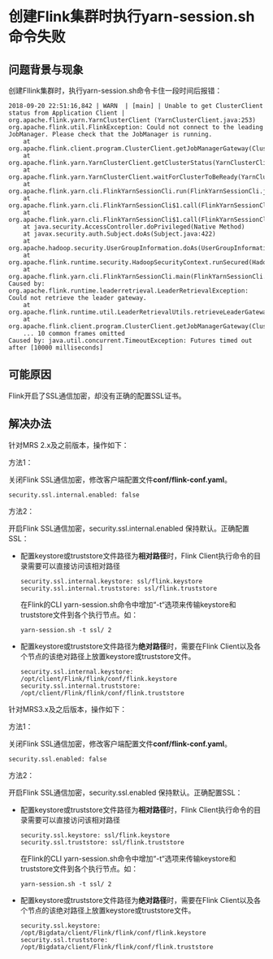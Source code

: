 # 创建Flink集群时执行yarn-session.sh命令失败<a name="mrs_03_0135"></a>

## 问题背景与现象<a name="zh-cn_topic_0167274939_section370710207470"></a>

创建Fllink集群时，执行yarn-session.sh命令卡住一段时间后报错：

```
2018-09-20 22:51:16,842 | WARN  | [main] | Unable to get ClusterClient status from Application Client | org.apache.flink.yarn.YarnClusterClient (YarnClusterClient.java:253) 
org.apache.flink.util.FlinkException: Could not connect to the leading JobManager. Please check that the JobManager is running.
	at org.apache.flink.client.program.ClusterClient.getJobManagerGateway(ClusterClient.java:861)
	at org.apache.flink.yarn.YarnClusterClient.getClusterStatus(YarnClusterClient.java:248)
	at org.apache.flink.yarn.YarnClusterClient.waitForClusterToBeReady(YarnClusterClient.java:516)
	at org.apache.flink.yarn.cli.FlinkYarnSessionCli.run(FlinkYarnSessionCli.java:717)
	at org.apache.flink.yarn.cli.FlinkYarnSessionCli$1.call(FlinkYarnSessionCli.java:514)
	at org.apache.flink.yarn.cli.FlinkYarnSessionCli$1.call(FlinkYarnSessionCli.java:511)
	at java.security.AccessController.doPrivileged(Native Method)
	at javax.security.auth.Subject.doAs(Subject.java:422)
	at org.apache.hadoop.security.UserGroupInformation.doAs(UserGroupInformation.java:1729)
	at org.apache.flink.runtime.security.HadoopSecurityContext.runSecured(HadoopSecurityContext.java:41)
	at org.apache.flink.yarn.cli.FlinkYarnSessionCli.main(FlinkYarnSessionCli.java:511)
Caused by: org.apache.flink.runtime.leaderretrieval.LeaderRetrievalException: Could not retrieve the leader gateway.
	at org.apache.flink.runtime.util.LeaderRetrievalUtils.retrieveLeaderGateway(LeaderRetrievalUtils.java:79)
	at org.apache.flink.client.program.ClusterClient.getJobManagerGateway(ClusterClient.java:856)
	... 10 common frames omitted
Caused by: java.util.concurrent.TimeoutException: Futures timed out after [10000 milliseconds]
```

## 可能原因<a name="zh-cn_topic_0167274939_section27469961718"></a>

Flink开启了SSL通信加密，却没有正确的配置SSL证书。

## 解决办法<a name="zh-cn_topic_0167274939_section27114831816"></a>

针对MRS 2.x及之前版本，操作如下：

方法1：

关闭Flink SSL通信加密，修改客户端配置文件**conf/flink-conf.yaml**。

```
security.ssl.internal.enabled: false
```

方法2：

开启Flink SSL通信加密，security.ssl.internal.enabled 保持默认。正确配置SSL：

-   配置keystore或truststore文件路径为**相对路径**时，Flink Client执行命令的目录需要可以直接访问该相对路径

    ```
    security.ssl.internal.keystore: ssl/flink.keystore
    security.ssl.internal.truststore: ssl/flink.truststore
    ```

    在Flink的CLI yarn-session.sh命令中增加“-t“选项来传输keystore和truststore文件到各个执行节点。如：

    ```
    yarn-session.sh -t ssl/ 2
    ```


-   配置keystore或truststore文件路径为**绝对路径**时，需要在Flink Client以及各个节点的该绝对路径上放置keystore或truststore文件。

    ```
    security.ssl.internal.keystore: /opt/client/Flink/flink/conf/flink.keystore
    security.ssl.internal.truststore: /opt/client/Flink/flink/conf/flink.truststore
    ```


针对MRS3.x及之后版本，操作如下：

方法1：

关闭Flink SSL通信加密，修改客户端配置文件**conf/flink-conf.yaml**。

```
security.ssl.enabled: false
```

方法2：

开启Flink SSL通信加密，security.ssl.enabled 保持默认。正确配置SSL：

-   配置keystore或truststore文件路径为**相对路径**时，Flink Client执行命令的目录需要可以直接访问该相对路径

    ```
    security.ssl.keystore: ssl/flink.keystore
    security.ssl.truststore: ssl/flink.truststore
    ```

    在Flink的CLI yarn-session.sh命令中增加“-t“选项来传输keystore和truststore文件到各个执行节点。如：

    ```
    yarn-session.sh -t ssl/ 2
    ```


-   配置keystore或truststore文件路径为**绝对路径**时，需要在Flink Client以及各个节点的该绝对路径上放置keystore或truststore文件。

    ```
    security.ssl.keystore: /opt/Bigdata/client/Flink/flink/conf/flink.keystore
    security.ssl.truststore: /opt/Bigdata/client/Flink/flink/conf/flink.truststore
    ```


